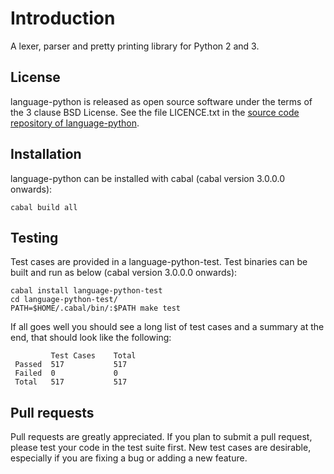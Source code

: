 Introduction
============

A lexer, parser and pretty printing library for Python 2 and 3.

License
-------

language-python is released as open source software under the terms of the 3 clause BSD License. See the file LICENCE.txt in the [source code repository of language-python](https://github.com/bjpop/language-python).

Installation
------------

language-python can be installed with cabal (cabal version 3.0.0.0 onwards):

```
cabal build all
```

Testing
-------

Test cases are provided in a language-python-test. Test binaries can be built and run as below (cabal version 3.0.0.0 onwards):

```
cabal install language-python-test
cd language-python-test/
PATH=$HOME/.cabal/bin/:$PATH make test
```

If all goes well you should see a long list of test cases and a summary at the end, that should look like the following:
```
         Test Cases    Total        
 Passed  517           517          
 Failed  0             0            
 Total   517           517       
```

Pull requests
-------------

Pull requests are greatly appreciated. If you plan to submit a pull request, please test your code in the test suite first. New test cases are desirable, especially if you are fixing a bug or adding a new feature.

